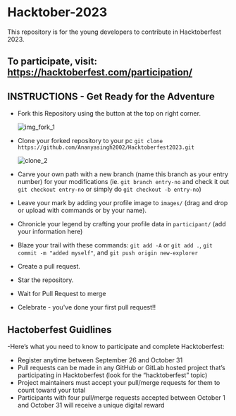 # Hacktober-2023
This repository is for the young developers to contribute in Hacktoberfest 2023.

## To participate, visit: https://hacktoberfest.com/participation/


## INSTRUCTIONS - Get Ready for the Adventure 

- Fork this Repository using the button at the top on right corner.

  ![img_fork_1](https://github.com/DeveloperStudentClubSmvdu/Hacktober-2023/blob/main/sc/2.png)

- Clone your forked repository to your pc `git clone https://github.com/Ananyasingh2002/Hacktoberfest2023.git`

  ![clone_2](https://github.com/DeveloperStudentClubSmvdu/Hacktober-2023/blob/main/sc/1.png)

- Carve your own path with a new branch (name this branch as your entry number) for your modifications (ie. `git branch entry-no` and check it out `git checkout entry-no` or simply do `git checkout -b entry-no`)

- Leave your mark by adding your profile image to `images/` (drag and drop or upload with commands or by your name).

- Chronicle your legend by crafting your profile data in `participant/` (add your information here)

- Blaze your trail with these commands: `git add -A` or `git add .`, `git commit -m "added myself"`, and `git push origin new-explorer`

- Create a pull request.

- Star the repository.

- Wait for Pull Request to merge

- Celebrate - you've done your first pull request!!


## Hactoberfest Guidlines
-Here’s what you need to know to participate and complete Hacktoberfest:

- Register anytime between September 26 and October 31
- Pull requests can be made in any GitHub or GitLab hosted project that’s participating in Hacktoberfest (look for the “hacktoberfest” topic)
- Project maintainers must accept your pull/merge requests for them to count toward your total
- Participants with four pull/merge requests accepted between October 1 and October 31 will receive a unique digital reward


